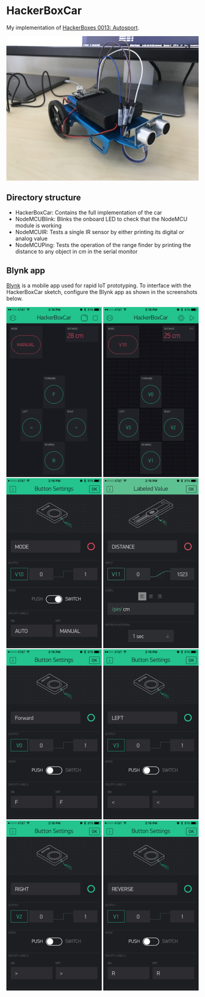 # HackerBoxCar

My implementation of [HackerBoxes 0013: Autosport](https://www.instructables.com/id/HackerBoxes-0013-Autosport).

![HackerBoxCar](https://github.com/drejkim/HackerBoxCar/blob/master/images/HackerBoxCar.jpg?raw=true)

## Directory structure

* HackerBoxCar: Contains the full implementation of the car
* NodeMCUBlink: Blinks the onboard LED to check that the NodeMCU module is working
* NodeMCUIR: Tests a single IR sensor by either printing its digital or analog value
* NodeMCUPing: Tests the operation of the range finder by printing the distance to any object in cm in the serial monitor

## Blynk app

[Blynk](http://www.blynk.cc/) is a mobile app used for rapid IoT prototyping. To interface with the HackerBoxCar sketch, configure the Blynk app as shown in the screenshots below.

<div align="left">
  <img src="https://github.com/drejkim/HackerBoxCar/blob/master/images/Blynk_01.png?raw=true" width="250px">
  <img src="https://github.com/drejkim/HackerBoxCar/blob/master/images/Blynk_02.png?raw=true" width="250px">
  <img src="https://github.com/drejkim/HackerBoxCar/blob/master/images/Blynk_03.png?raw=true" width="250px">
  <img src="https://github.com/drejkim/HackerBoxCar/blob/master/images/Blynk_04.png?raw=true" width="250px">
  <img src="https://github.com/drejkim/HackerBoxCar/blob/master/images/Blynk_05.png?raw=true" width="250px">
  <img src="https://github.com/drejkim/HackerBoxCar/blob/master/images/Blynk_06.png?raw=true" width="250px">
  <img src="https://github.com/drejkim/HackerBoxCar/blob/master/images/Blynk_07.png?raw=true" width="250px">
  <img src="https://github.com/drejkim/HackerBoxCar/blob/master/images/Blynk_08.png?raw=true" width="250px">
</div>